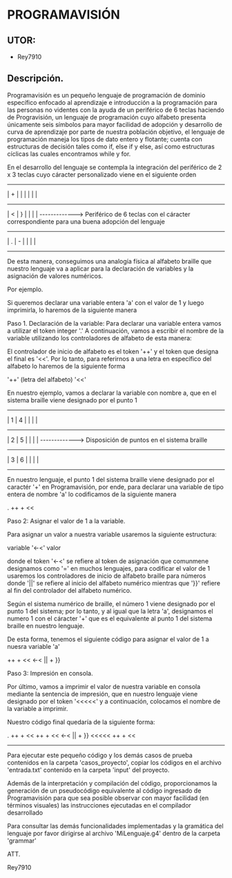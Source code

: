 # PROGRAMAVISIÓN

## UTOR:
- Rey7910

## Descripción.
Programavisión es un pequeño lenguaje de programación de dominio específico enfocado al aprendizaje e
introducción a la programación para las personas no videntes con la ayuda de un periférico de 6 teclas haciendo
de Progravisión, un lenguaje de programación cuyo alfabeto presenta únicamente seis símbolos para mayor facilidad
de adopción y desarrollo de curva de aprendizaje por parte de nuestra población objetivo, el lenguaje de
programación maneja los tipos de dato entero y flotante; cuenta con estructuras de decisión tales como if, else if y else,
así como estructuras cíclicas las cuales encontramos while y for.

En el desarrollo del lenguaje se contempla la integración del periférico de 2 x 3 teclas cuyo cáracter personalizado
viene en el siguiente orden

 - - -  - - -
|  +  |   |  |
|     |      |
 - - -  - - -
|  <  |   }  |
|     |      |   -------------> Periférico de 6 teclas con el cáracter correspondiente para una buena adopción del lenguaje
 - - -  - - -
|  .  |   -  |
|     |      |
 - - -  - - -

 De esta manera, conseguimos una analogía física al alfabeto braille que nuestro lenguaje va a aplicar para
 la declaración de variables y la asignación de valores numéricos.

 Por ejemplo.

 Si queremos declarar una variable entera 'a' con el valor de 1 y luego imprimirla, lo haremos de la siguiente manera

 Paso 1.
 Declaración de la variable: Para declarar una variable entera vamos a utilizar el token integer '.'
 A continuación, vamos a escribir el nombre de la variable utilizando los controladores de alfabeto de esta manera:

 El controlador de inicio de alfabeto es el token '++' y el token que designa el final es '<<'.
 Por lo tanto, para referirnos a una letra en específico del alfabeto lo haremos de la siguiente forma

 '++' (letra del alfabeto) '<<'

 En nuestro ejemplo, vamos a declarar la variable con nombre a, que en el sistema braille viene designado por el punto 1

  - - -  - - -
 |  1  |   4  |
 |     |      |
  - - -  - - -
 |  2  |   5  |
 |     |      |   -------------> Disposición de puntos en el sistema braille
  - - -  - - -
 |  3  |   6  |
 |     |      |
  - - -  - - -

 En nuestro lenguaje, el punto 1 del sistema braille viene designado por el caractér '+' en Programavisión, por ende, para declarar
 una variable de tipo entera de nombre 'a' lo codificamos de la siguiente manera

 . ++ + <<

 Paso 2: Asignar el valor de 1 a la variable.

 Para asignar un valor a nuestra variable usaremos la siguiente estructura:

 variable '<-<' valor

 donde el token '<-<' se refiere al token de asignación que comunmene designamos como '=' en muchos lenguajes,
 para codificar el valor de 1 usaremos los controladores de inicio de alfabeto braille para números donde
 '||' se refiere al inicio del alfabeto numérico mientras que '}}' refiere al fin del controlador del alfabeto numérico.

 Según el sistema numérico de braille, el número 1 viene designado por el punto 1 del sistema; por lo tanto, y al igual que
 la letra 'a', designamos el numero 1 con el cáracter '+' que es el equivalente al punto 1 del sistema braille en nuestro lenguaje.

 De esta forma, tenemos el siguiente código para asignar el valor de 1 a nuesra variable 'a'

 ++ + << <-< || + }}

 Paso 3: Impresión en consola.

 Por último, vamos a imprimir el valor de nuestra variable en consola mediante la sentencia de impresión, que en nuestro lenguaje
 viene designado por el token '<<<<<' y a continuación, colocamos el nombre de la variable a imprimir.

 Nuestro código final quedaría de la siguiente forma:

  . ++ + <<
  ++ + << <-< || + }}
  <<<<<  ++ + <<

  --------------------------------------

  Para ejecutar este pequeño código y los demás casos de prueba contenidos en la carpeta 'casos_proyecto',
  copiar los códigos en el archivo 'entrada.txt' contenido en la carpeta 'input' del proyecto.

  Además de la interpretación y compilación del código, proporcionamos la generación de un pseudocódigo equivalente
  al código ingresado de Programavisión para que sea posible observar con mayor facilidad (en términos visuales)
  las instrucciones ejecutadas en el compilador desarrollado


  Para consultar las demás funcionalidades implementadas y la gramática del lenguaje por favor dirigirse al archivo
  'MiLenguaje.g4' dentro de la carpeta 'grammar'


ATT. 

Rey7910




